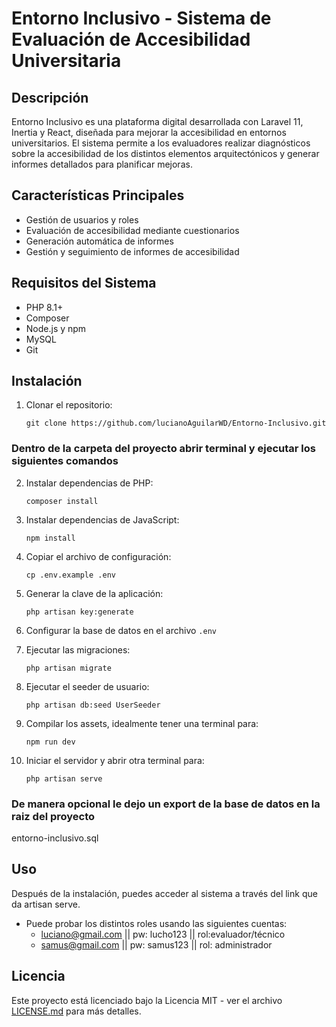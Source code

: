 # Entorno Inclusivo - Sistema de Evaluación de Accesibilidad Universitaria

## Descripción

Entorno Inclusivo es una plataforma digital desarrollada con Laravel 11, Inertia y React, diseñada para mejorar la accesibilidad en entornos universitarios. El sistema permite a los evaluadores realizar diagnósticos sobre la accesibilidad de los distintos elementos arquitectónicos y generar informes detallados para planificar mejoras.

## Características Principales

-   Gestión de usuarios y roles
-   Evaluación de accesibilidad mediante cuestionarios
-   Generación automática de informes
-   Gestión y seguimiento de informes de accesibilidad

## Requisitos del Sistema

-   PHP 8.1+
-   Composer
-   Node.js y npm
-   MySQL
-   Git

## Instalación

1. Clonar el repositorio:

    ```
    git clone https://github.com/lucianoAguilarWD/Entorno-Inclusivo.git
    ```

### Dentro de la carpeta del proyecto abrir terminal y ejecutar los siguientes comandos

2. Instalar dependencias de PHP:

    ```
    composer install
    ```

3. Instalar dependencias de JavaScript:

    ```
    npm install
    ```

4. Copiar el archivo de configuración:

    ```
    cp .env.example .env
    ```

5. Generar la clave de la aplicación:

    ```
    php artisan key:generate
    ```

6. Configurar la base de datos en el archivo `.env`

7. Ejecutar las migraciones:

    ```
    php artisan migrate
    ```

8. Ejecutar el seeder de usuario:

    ```
    php artisan db:seed UserSeeder
    ```

9. Compilar los assets, idealmente tener una terminal para:

    ```
    npm run dev
    ```

10. Iniciar el servidor y abrir otra terminal para:
    ```
    php artisan serve
    ```
### De manera opcional le dejo un export de la base de datos en la raiz del proyecto
   entorno-inclusivo.sql
   
## Uso

Después de la instalación, puedes acceder al sistema a través del link que da artisan serve.

-   Puede probar los distintos roles usando las siguientes cuentas:
    -   luciano@gmail.com || pw: lucho123 || rol:evaluador/técnico
    -   samus@gmail.com || pw: samus123 || rol: administrador

## Licencia

Este proyecto está licenciado bajo la Licencia MIT - ver el archivo [LICENSE.md](LICENSE.md) para más detalles.
